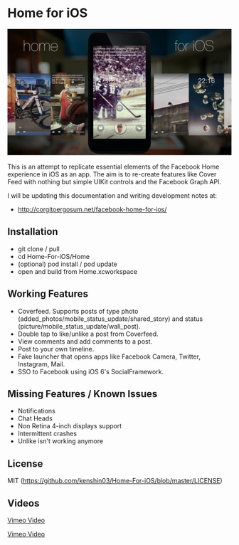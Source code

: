 Home for iOS
===============================

![Screenshot](cover_image.jpg)


This is an attempt to replicate essential elements of the Facebook Home experience in iOS as an app. The aim is to re-create features like Cover Feed with nothing but simple UIKit 
controls and the Facebook Graph API.

I will be updating this documentation and writing development notes at:

* http://corgitoergosum.net/facebook-home-for-ios/

Installation
---
* git clone / pull
* cd Home-For-iOS/Home
* (optional) pod install / pod update
* open and build from Home.xcworkspace


Working Features
---
* Coverfeed. Supports posts of type photo (added_photos/mobile_status_update/shared_story) and status (picture/mobile_status_update/wall_post).
* Double tap to like/unlike a post from Coverfeed.
* View comments and add comments to a post.
* Post to your own timeline.
* Fake launcher that opens apps like Facebook Camera, Twitter, Instagram, Mail.
* SSO to Facebook using iOS 6's SocialFramework.

Missing Features / Known Issues
---
* Notifications
* Chat Heads
* Non Retina 4-inch displays support 
* Intermittent crashes
* Unlike isn't working anymore

License
---
MIT (https://github.com/kenshin03/Home-For-iOS/blob/master/LICENSE)


Videos
---
[Vimeo Video](https://vimeo.com/64940276 "Demo Video 1")

[Vimeo Video](https://vimeo.com/63531931 "Demo Video 2")



